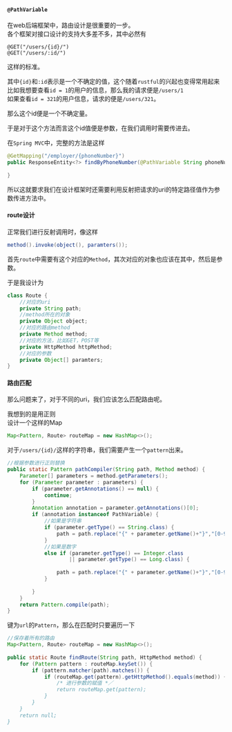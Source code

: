 #### `@PathVariable`  
在web后端框架中，路由设计是很重要的一步。  
各个框架对接口设计的支持大多差不多，其中必然有

```  
@GET("/users/{id}/")   
@GET("/users/:id/")
```
这样的标准。

其中`{id}`和`:id`表示是一个不确定的值，这个随着`rustful`的兴起也变得常用起来    
比如我想要查看`id = 1`的用户的信息，那么我的请求便是`/users/1`  
如果查看`id = 321`的用户信息，请求的便是`/users/321`。

那么这个id便是一个不确定量。  

于是对于这个方法而言这个id值便是参数，在我们调用时需要传进去。  

在`Spring MVC`中，完整的方法是这样 
 
```java    
@GetMapping("/employer/{phoneNumber}")  
public ResponseEntity<?> findByPhoneNumber(@PathVariable String phoneNumber) {  
  
}
```

所以这就要求我们在设计框架时还需要利用反射把请求的uri的特定路径值作为参数传进方法中。

#### route设计
正常我们进行反射调用时，像这样

```java  
method().invoke(object(), paramters());
```
首先`route`中需要有这个对应的`Method`，其次对应的对象也应该在其中，然后是参数。  

于是我设计为

```java
class Route {
	//对应的uri
	private String path;
	//method所在的对象
	private Object object;
	//对应的路由method
	private Method method;
	//对应的方法，比如GET，POST等
	private HttpMethod httpMethod;
	//对应的参数
	private Object[] paramters;
}
```
#### 路由匹配
那么问题来了，对于不同的uri，我们应该怎么匹配路由呢。

我想到的是用正则  
设计一个这样的Map

```java
Map<Pattern, Route> routeMap = new HashMap<>();
```

对于`/users/{id}/`这样的字符串，我们需要产生一个`pattern`出来。  

```java
//根据参数进行正则替换
public static Pattern pathCompiler(String path, Method method) {
    Parameter[] parameters = method.getParameters();
    for (Parameter parameter : parameters) {
        if (parameter.getAnnotations() == null) {
            continue;
        }
        Annotation annotation = parameter.getAnnotations()[0];
        if (annotation instanceof PathVariable) {
            //如果是字符串
            if (parameter.getType() == String.class) {
                path = path.replace("{" + parameter.getName()+"}","[0-9\\d\\D]*");
            }
            //如果是数字
            else if (parameter.getType() == Integer.class
                    || parameter.getType() == Long.class) {
  
                path = path.replace("{" + parameter.getName()+"}","[0-9]*");
            }
  
        }
    }
    return Pattern.compile(path);
}
```
    

键为`url`的`Pattern`，那么在匹配时只要遍历一下

```java
//保存着所有的路由
Map<Pattern, Route> routeMap = new HashMap<>();
  
public static Route findRoute(String path, HttpMethod method) {
	for (Pattern pattern : routeMap.keySet()) {
		if (pattern.matcher(path).matches()) {
			if (routeMap.get(pattern).getHttpMethod().equals(method)) {
				/* 进行参数的赋值 *／
				return routeMap.get(pattern);
			}
		}
	}
	return null;
}
```
